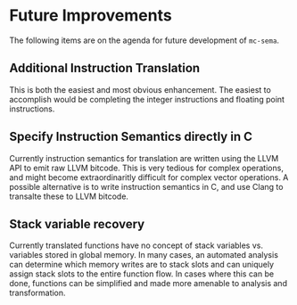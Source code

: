 # Future Improvements

The following items are on the agenda for future development of `mc-sema`.

## Additional Instruction Translation

This is both the easiest and most obvious enhancement. The easiest to accomplish would be completing the integer instructions and floating point instructions.

## Specify Instruction Semantics directly in C

Currently instruction semantics for translation are written using the LLVM API to emit raw LLVM bitcode. This is very tedious for complex operations, and might become extraordinaritly difficult for complex vector operations. A possible alternative is to write instruction semantics in C, and use Clang to transalte these to LLVM bitcode.

## Stack variable recovery

Currently translated functions have no concept of stack variables vs. variables stored in global memory. In many cases, an automated analysis can determine which memory writes are to stack slots and can uniquely assign stack slots to the entire function flow. In cases where this can be done, functions can be simplified and made more amenable to analysis and transformation. 

